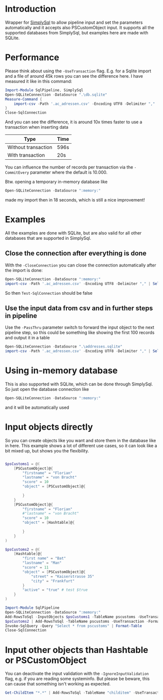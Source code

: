 # Introduction

Wrapper for [SimplySql](https://github.com/mithrandyr/SimplySql/) to allow pipeline input and set the parameters automatically and it accepts also PSCustomObject input. It supports all the supported databases from SimplySql, but examples here are made with SQLite.

# Performance

Please think about using the `-UseTransaction` flag. E.g. for a Sqlite import and a file of around 45k rows you can see the difference here. I have measured it like in this command:

```PowerShell
Import-Module SqlPipeline, SimplySql
Open-SQLiteConnection -DataSource ".\db.sqlite"
Measure-Command {
    import-csv -Path '.ac_adressen.csv' -Encoding UTF8 -Delimiter "," | Add-RowsToSql -TableName "addresses" -UseTransaction -Verbose
}
Close-SqlConnection
```

And you can see the difference, it is around 10x times faster to use a transaction when inserting data

Type|Time
-|-
Without transaction|596s
With transaction|20s

You can influence the number of records per transaction via the `-CommitEvery` parameter where the default is 10.000.

Btw. opening a temporary in-memory database like

```PowerShell
Open-SQLiteConnection -DataSource ":memory:"
```

made my import then in 18 seconds, which is still a nice improvement!

# Examples

All the examples are done with SQLite, but are also valid for all other databases that are supported in SimplySql.

## Close the connection after everything is done

With the `-CloseConnection` you can close the connection automatically after the import is done:

```PowerShell
Open-SQLiteConnection -DataSource ":memory:"
import-csv -Path '.ac_adressen.csv' -Encoding UTF8 -Delimiter "," | Select-Object -first 100 | Add-RowsToSql -verbose -TableName "addresses" -UseTransaction -CloseConnection
```

So then `Test-SqlConnection` should be false

## Use the input data from csv and in further steps in pipeline

Use the `-PassThru` parameter switch to forward the input object to the next pipeline step, so this could be something like showing the first 100 records and output it in a table

```PowerShell
Open-SQLiteConnection -DataSource ".\addresses.sqlite"
import-csv -Path '.ac_adressen.csv' -Encoding UTF8 -Delimiter "," | Select-Object -first 100 | Add-RowsToSql -TableName "addresses" -PassThru | Out-GridView
```

# Using in-memory database

This is also supported with SQLite, which can be done through SimplySql. So just open the database connection like

```PowerShell
Open-SQLiteConnection -DataSource ":memory:"
```

and it will be automatically used

# Input objects directly

So you can create objects like you want and store them in the database like in here. This example shows a lot of different
use cases, so it can look like a bit mixed up, but shows you the flexibility.

```PowerShell

$psCustoms1 = @(
    [PSCustomObject]@{
        "firstname" = "Florian"
        "lastname" = "von Bracht"
        "score" = 10
        "object" = [PSCustomObject]@{
            
        }
    }
    [PSCustomObject]@{
        "firstname" = "Florian"
        #"lastname" = "von Bracht"
        "score" = 10
        "object" = [Hashtable]@{
            
        }
    }
)

$psCustoms2 = @(
    [Hashtable]@{
        "first name" = "Bat"
        "lastname" = "Man"
        "score" = 11
        "object" = [PSCustomObject]@{
            "street" = "Kaiserstrasse 35"
            "city" = "Frankfurt"
        }
        "active" = "true" # test $true
    }
)

Import-Module SqlPipeline
Open-SQLiteConnection -DataSource ":memory:"
Add-RowsToSql -InputObjects $psCustoms1 -TableName pscustoms -UseTransaction -FormatObjectAsJson -verbose
$psCustoms2 | Add-RowsToSql -TableName pscustoms -UseTransaction -FormatObjectAsJson -verbose -CreateColumnsInExistingTable
Invoke-SqlQuery -Query "Select * from pscustoms" | Format-Table
Close-SqlConnection
```

# Input other objects than Hashtable or PSCustomObject

You can deactivate the input validation with the `-IgnoreInputValidation` flag, e.g. if you are reading some systeminfo.
But please be beware, this can cause that something isn't working as expected.

```PowerShell
Get-ChildItem "*.*" | Add-RowsToSql -TableName "childitem" -UseTransaction -IgnoreInputValidation -verbose
```